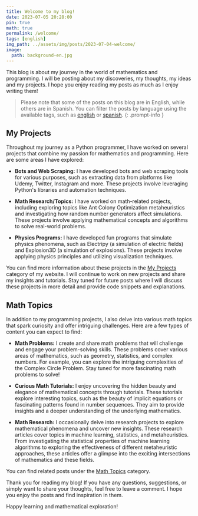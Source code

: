 ```yaml
---
title: Welcome to my blog!
date: 2023-07-05 20:28:00
pin: true
math: true
permalink: /welcome/
tags: [english]
img_path: ../assets/img/posts/2023-07-04-welcome/
image:
  path: background-en.jpg
---
```


This blog is about my journey in the world of mathematics and programming. I will be posting about my discoveries, my thoughts, my ideas and my projects. I hope you enjoy reading my posts as much as I enjoy writing them!

> Please note that some of the posts on this blog are in English, while others are in Spanish. You can filter the posts by language using the available tags, such as [english](/tags/english/) or [spanish](/tags/spanish/).
{: .prompt-info }

## My Projects

Throughout my journey as a Python programmer, I have worked on several projects that combine my passion for mathematics and programming. Here are some areas I have explored:

- **Bots and Web Scraping:** I have developed bots and web scraping tools for various purposes, such as extracting data from platforms like Udemy, Twitter, Instagram and more. These projects involve leveraging Python's libraries and automation techniques.

- **Math Research/Topics:** I have worked on math-related projects, including exploring topics like Ant Colony Optimization metaheuristics and investigating how random number generators affect simulations. These projects involve applying mathematical concepts and algorithms to solve real-world problems.

- **Physics Programs:** I have developed fun programs that simulate physics phenomena, such as Electripy (a simulation of electric fields) and Explosion3D (a simulation of explosions). These projects involve applying physics principles and utilizing visualization techniques.

You can find more information about these projects in the [My Projects](/categories/my-projects) category of my website. I will continue to work on new projects and share my insights and tutorials. Stay tuned for future posts where I will discuss these projects in more detail and provide code snippets and explanations.


## Math Topics

In addition to my programming projects, I also delve into various math topics that spark curiosity and offer intriguing challenges. Here are a few types of content you can expect to find:

- **Math Problems:** I create and share math problems that will challenge and engage your problem-solving skills. These problems cover various areas of mathematics, such as geometry, statistics, and complex numbers. For example, you can explore the intriguing complexities of the Complex Circle Problem. Stay tuned for more fascinating math problems to solve!

- **Curious Math Tutorials:** I enjoy uncovering the hidden beauty and elegance of mathematical concepts through tutorials. These tutorials explore interesting topics, such as the beauty of implicit equations or fascinating patterns found in number sequences. They aim to provide insights and a deeper understanding of the underlying mathematics.

- **Math Research:** I occasionally delve into research projects to explore mathematical phenomena and uncover new insights. These research articles cover topics in machine learning, statistics, and metaheuristics. From investigating the statistical properties of machine learning algorithms to exploring the effectiveness of different metaheuristic approaches, these articles offer a glimpse into the exciting intersections of mathematics and these fields.

You can find related posts under the [Math Topics](/categories/math-topics) category.

Thank you for reading my blog! If you have any questions, suggestions, or simply want to share your thoughts, feel free to leave a comment. I hope you enjoy the posts and find inspiration in them. 

Happy learning and mathematical exploration!